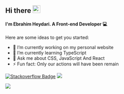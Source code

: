 ## Hi there <img src='https://camo.githubusercontent.com/e8e7b06ecf583bc040eb60e44eb5b8e0ecc5421320a92929ce21522dbc34c891/68747470733a2f2f6d656469612e67697068792e636f6d2f6d656469612f6876524a434c467a6361737252346961377a2f67697068792e676966' width='24' />

#### I'm Ebrahim Heydari. A Front-end Developer 💻


Here are some ideas to get you started:

- 🔭 I’m currently working on my personal website
- 🌱 I’m currently learning TypeScript
- 💬 Ask me about CSS, JavaScript And React
- ⚡ Fun fact: Only our actions will have been remain


[![Stackoverflow Badge](https://img.shields.io/badge/-Stackoverflow-cdcdcd?style=flat-square&logo=Stackoverflow&logoColor=Red&link=https://stackoverflow.com/users/15248776/ebrahim)](https://stackoverflow.com/users/15248776/ebrahim)
[![](https://visitcount.itsvg.in/api?id=EbrahimHeydari&label=Profile%20Views&color=0&icon=5&pretty=true)](https://visitcount.itsvg.in)

<!-- ![focus](https://img.shields.io/badge/focus-frontend-blue) -->

<a href="https://github.com/EbrahimHeydari">
  <img src="https://github-readme-stats.vercel.app/api?username=EbrahimHeydari&hide=stars&show_icons=true&theme=react">
</a>



<!-- ![Top Langs](https://github-readme-stats.vercel.app/api/top-langs/?username=EbrahimHeydari&theme=react) -->
